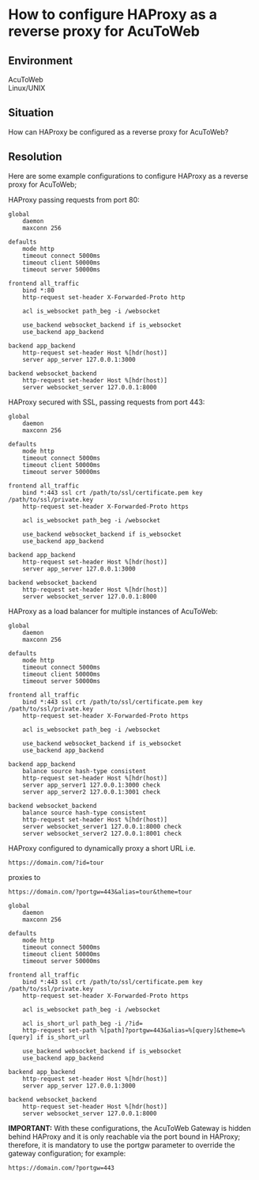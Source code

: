 # How to configure HAProxy as a reverse proxy for AcuToWeb
## Environment
AcuToWeb    
Linux/UNIX  

## Situation
How can HAProxy be configured as a reverse proxy for AcuToWeb?  

## Resolution
Here are some example configurations to configure HAProxy as a reverse proxy for AcuToWeb;

HAProxy passing requests from port 80:  
```
global
    daemon
    maxconn 256

defaults
    mode http
    timeout connect 5000ms
    timeout client 50000ms
    timeout server 50000ms

frontend all_traffic
    bind *:80
    http-request set-header X-Forwarded-Proto http
    
    acl is_websocket path_beg -i /websocket
    
    use_backend websocket_backend if is_websocket
    use_backend app_backend

backend app_backend
    http-request set-header Host %[hdr(host)]
    server app_server 127.0.0.1:3000

backend websocket_backend
    http-request set-header Host %[hdr(host)]
    server websocket_server 127.0.0.1:8000
```

HAProxy secured with SSL, passing requests from port 443: 
```
global
    daemon
    maxconn 256

defaults
    mode http
    timeout connect 5000ms
    timeout client 50000ms
    timeout server 50000ms

frontend all_traffic
    bind *:443 ssl crt /path/to/ssl/certificate.pem key /path/to/ssl/private.key
    http-request set-header X-Forwarded-Proto https
    
    acl is_websocket path_beg -i /websocket
    
    use_backend websocket_backend if is_websocket
    use_backend app_backend

backend app_backend
    http-request set-header Host %[hdr(host)]
    server app_server 127.0.0.1:3000

backend websocket_backend
    http-request set-header Host %[hdr(host)]
    server websocket_server 127.0.0.1:8000
```

HAProxy as a load balancer for multiple instances of AcuToWeb:
```
global
    daemon
    maxconn 256

defaults
    mode http
    timeout connect 5000ms
    timeout client 50000ms
    timeout server 50000ms

frontend all_traffic
    bind *:443 ssl crt /path/to/ssl/certificate.pem key /path/to/ssl/private.key
    http-request set-header X-Forwarded-Proto https
    
    acl is_websocket path_beg -i /websocket
    
    use_backend websocket_backend if is_websocket
    use_backend app_backend

backend app_backend
    balance source hash-type consistent
    http-request set-header Host %[hdr(host)]
    server app_server1 127.0.0.1:3000 check
    server app_server2 127.0.0.1:3001 check

backend websocket_backend
    balance source hash-type consistent
    http-request set-header Host %[hdr(host)]
    server websocket_server1 127.0.0.1:8000 check
    server websocket_server2 127.0.0.1:8001 check
```

HAProxy configured to dynamically proxy a short URL i.e.  
```
https://domain.com/?id=tour  
```
proxies to  
```
https://domain.com/?portgw=443&alias=tour&theme=tour  
```
```
global
    daemon
    maxconn 256

defaults
    mode http
    timeout connect 5000ms
    timeout client 50000ms
    timeout server 50000ms

frontend all_traffic
    bind *:443 ssl crt /path/to/ssl/certificate.pem key /path/to/ssl/private.key
    http-request set-header X-Forwarded-Proto https
    
    acl is_websocket path_beg -i /websocket
    
    acl is_short_url path_beg -i /?id=
    http-request set-path %[path]?portgw=443&alias=%[query]&theme=%[query] if is_short_url
    
    use_backend websocket_backend if is_websocket
    use_backend app_backend

backend app_backend
    http-request set-header Host %[hdr(host)]
    server app_server 127.0.0.1:3000

backend websocket_backend
    http-request set-header Host %[hdr(host)]
    server websocket_server 127.0.0.1:8000
```

**IMPORTANT:** With these configurations, the AcuToWeb Gateway is hidden behind HAProxy and it is only reachable via the port bound in HAProxy; therefore, it is mandatory to use the portgw parameter to override the gateway configuration; for example:  

```
https://domain.com/?portgw=443
```